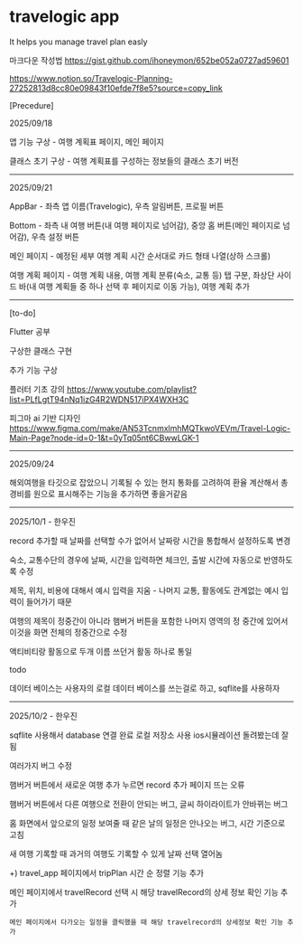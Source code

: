 # travelogic app

It helps you manage travel plan easly

마크다운 작성법
https://gist.github.com/ihoneymon/652be052a0727ad59601


https://www.notion.so/Travelogic-Planning-27252813d8cc80e09843f10efde7f8e5?source=copy_link


[Precedure]   

2025/09/18
  
  앱 기능 구상 - 여행 계획표 페이지, 메인 페이지
  
  클래스 초기 구상 - 여행 계획표를 구성하는 정보들의 클래스 초기 버전   

- - -

2025/09/21
  
  AppBar - 좌측 앱 이름(Travelogic), 우측 알림버튼, 프로필 버튼

  Bottom - 좌측 내 여행 버튼(내 여행 페이지로 넘어감), 중앙 홈 버튼(메인 페이지로 넘어감), 우측 설정 버튼 
  
  메인 페이지 - 예정된 세부 여행 계획 시간 순서대로 카드 형태 나열(상하 스크롤)

  여행 계획 페이지 - 여행 계획 내용, 여행 계획 분류(숙소, 교통 등) 탭 구분, 좌상단 사이드 바(내 여행 계획들 중 하나 선택 후 페이지로 이동 가능), 여행 계획 추가   

- - -

[to-do]

Flutter 공부

구상한 클래스 구현

추가 기능 구상

플러터 기초 강의
https://www.youtube.com/playlist?list=PLfLgtT94nNq1izG4R2WDN517iPX4WXH3C

피그마 ai 기반 디자인
https://www.figma.com/make/AN53TcnmxlmhMQTkwoVEVm/Travel-Logic-Main-Page?node-id=0-1&t=0yTq05nt6CBwwLGK-1   

- - -

2025/09/24

  해외여행을 타깃으로 잡았으니 기록될 수 있는 현지 통화를 고려하여 환율 계산해서 총 경비를 원으로 표시해주는 기능을 추가하면 좋을거같음   

- - -

2025/10/1 - 한우진

  record 추가할 때 날짜를 선택할 수가 없어서 날짜랑 시간을 통합해서 설정하도록 변경
  
  숙소, 교통수단의 경우에 날짜, 시간을 입력하면 체크인, 출발 시간에 자동으로 반영하도록 수정
  
  제목, 위치, 비용에 대해서 예시 입력을 지움 - 나머지 교통, 활동에도 관계없는 예시 입력이 들어가기 때문
  
  여행의 제목이 정중간이 아니라 햄버거 버튼을 포함한 나머지 영역의 정 중간에 있어서 이것을 화면 전체의 정중간으로 수정
  
  액티비티랑 활동으로 두개 이름 쓰던거 활동 하나로 통일

  todo
  
  데이터 베이스는 사용자의 로컬 데이터 베이스를 쓰는걸로 하고, sqflite를 사용하자   

- - -

2025/10/2 - 한우진

  sqflite 사용해서 database 연결 완료 로컬 저장소 사용 ios시뮬레이션 돌려봤는데 잘 됨
  
  여러가지 버그 수정 
  
  햄버거 버튼에서 새로운 여행 추가 누르면 record 추가 페이지 뜨는 오류
    
  햄버거 버튼에서 다른 여행으로 전환이 안되는 버그, 글씨 하이라이트가 안바뀌는 버그
    
  홈 화면에서 앞으로의 일정 보여줄 때 같은 날의 일정은 안나오는 버그, 시간 기준으로 고침
    
  새 여행 기록할 때 과거의 여행도 기록할 수 있게 날짜 선택 열어놈
    
 +) travel_app 페이지에서 tripPlan 시간 순 정렬 기능 추가

  메인 페이지에서 travelRecord 선택 시 해당 travelRecord의 상세 정보 확인 기능 추가
 
    메인 페이지에서 다가오는 일정을 클릭했을 때 해당 travelrecord의 상세정보 확인 기능 추가

